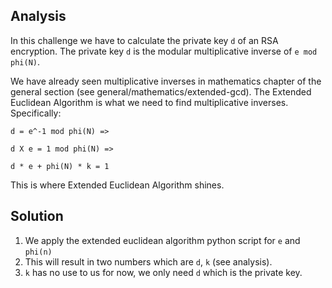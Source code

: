 ## Analysis
In this challenge we have to calculate the private key `d` of an RSA encryption. The private key `d` is the modular multiplicative inverse of `e mod phi(N)`.

 We have already seen multiplicative inverses in mathematics chapter of the general section (see general/mathematics/extended-gcd). The Extended Euclidean Algorithm is what we need to find multiplicative inverses. Specifically:

`d = e^-1 mod phi(N) =>`

`d X e = 1 mod phi(N) =>`

`d * e + phi(N) * k = 1`

This is where Extended Euclidean Algorithm shines.

## Solution
1. We apply the extended euclidean algorithm python script for `e` and `phi(n)`
2. This will result in two numbers which are `d`, `k` (see analysis).
3. `k` has no use to us for now, we only need `d` which is the private key.